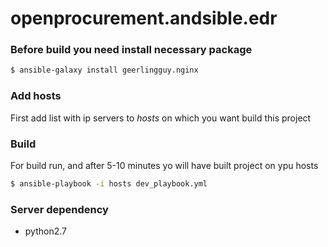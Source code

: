 # openprocurement.andsible.edr


### Before build you need install necessary package

```sh
$ ansible-galaxy install geerlingguy.nginx
```

### Add hosts

First add list with ip servers to *hosts* on which you want build this project


### Build

For build run, and after 5-10 minutes yo will have built project on ypu hosts 

```sh
$ ansible-playbook -i hosts dev_playbook.yml
```

### Server dependency

  - python2.7
  
